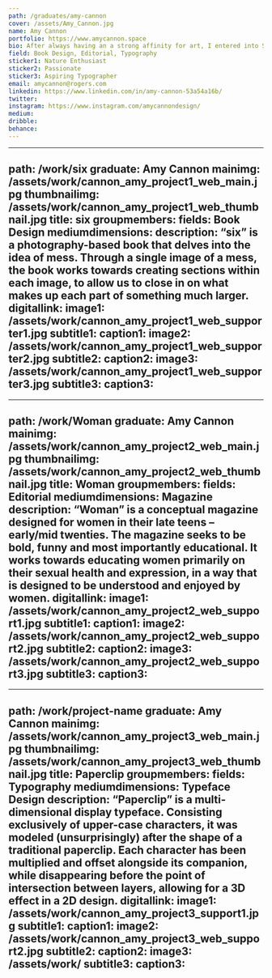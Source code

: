 ```yaml
---
path: /graduates/amy-cannon
cover: /assets/Amy_Cannon.jpg
name: Amy Cannon
portfolio: https://www.amycannon.space
bio: After always having an a strong affinity for art, I entered into Sheridan College’s Art Fundamentals program, and through that, stumbled my way into the world of design and YSDN. Coming from a background in visual arts, I try to explore that type of creativity through my design, while keeping a minimalistic style throughout my work. Occam’s Razor guides my way of thinking on terms of design – “simple solutions are more likely to be correct than complex ones”. While as designers we are tasked with the overused phrase of finding solutions to problems, I try to do this in the simplest way possible. Over the past 4 years, while I have developed a strong passion towards type, editorial and book design, I constantly try to keep growing and educating myself as a designer in a fast paced world. 
field: Book Design, Editorial, Typography
sticker1: Nature Enthusiast
sticker2: Passionate
sticker3: Aspiring Typographer
email: amycannon@rogers.com
linkedin: https://www.linkedin.com/in/amy-cannon-53a54a16b/
twitter: 
instagram: https://www.instagram.com/amycannondesign/
medium:
dribble:
behance:
---
```


---
path: /work/six
graduate: Amy Cannon
mainimg: /assets/work/cannon_amy_project1_web_main.jpg
thumbnailimg: /assets/work/cannon_amy_project1_web_thumbnail.jpg
title: six
groupmembers:
fields: Book Design
mediumdimensions:
description: “six” is a photography-based book that delves into the idea of mess. Through a single image of a mess, the book works towards creating sections within each image, to allow us to close in on what makes up each part of something much larger. 
digitallink:
image1: /assets/work/cannon_amy_project1_web_supporter1.jpg
subtitle1:
caption1:
image2: /assets/work/cannon_amy_project1_web_supporter2.jpg
subtitle2:
caption2:
image3: /assets/work/cannon_amy_project1_web_supporter3.jpg
subtitle3:
caption3:
---

---
path: /work/Woman
graduate: Amy Cannon
mainimg: /assets/work/cannon_amy_project2_web_main.jpg
thumbnailimg: /assets/work/cannon_amy_project2_web_thumbnail.jpg
title: Woman
groupmembers:
fields: Editorial
mediumdimensions: Magazine
description: “Woman” is a conceptual magazine designed for women in their late teens – early/mid twenties. The magazine seeks to be bold, funny and most importantly educational. It works towards educating women primarily on their sexual health and expression, in a way that is designed to be understood and enjoyed by women.
digitallink:
image1: /assets/work/cannon_amy_project2_web_support1.jpg
subtitle1:
caption1:
image2: /assets/work/cannon_amy_project2_web_support2.jpg
subtitle2:
caption2:
image3: /assets/work/cannon_amy_project2_web_support3.jpg
subtitle3:
caption3:
---

---
path: /work/project-name
graduate: Amy Cannon
mainimg: /assets/work/cannon_amy_project3_web_main.jpg
thumbnailimg: /assets/work/cannon_amy_project3_web_thumbnail.jpg
title: Paperclip
groupmembers:
fields: Typography
mediumdimensions: Typeface Design
description: “Paperclip” is a multi-dimensional display typeface. Consisting exclusively of upper-case characters, it was modeled (unsurprisingly) after the shape of a traditional paperclip. Each character has been multiplied and offset alongside its companion, while disappearing before the point of intersection between layers, allowing for a 3D effect in a 2D design. 
digitallink:
image1: /assets/work/cannon_amy_project3_support1.jpg
subtitle1:
caption1:
image2: /assets/work/cannon_amy_project3_web_support2.jpg
subtitle2:
caption2:
image3: /assets/work/
subtitle3:
caption3:
---
